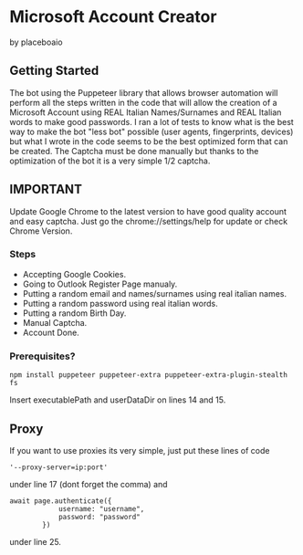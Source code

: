 # Microsoft Account Creator
by placeboaio

## Getting Started
The bot using the Puppeteer library that allows browser automation will perform all the steps written in the code that will allow the creation of a Microsoft Account using REAL Italian Names/Surnames and REAL Italian words to make good passwords.
I ran a lot of tests to know what is the best way to make the bot "less bot" possible (user agents, fingerprints, devices) but what I wrote in the code seems to be the best optimized form that can be created.
The Captcha must be done manually but thanks to the optimization of the bot it is a very simple 1/2 captcha.

## IMPORTANT
Update Google Chrome to the latest version to have good quality account and easy captcha.
Just go the chrome://settings/help for update or check Chrome Version.

### Steps

- Accepting Google Cookies.
- Going to Outlook Register Page manualy.
- Putting a random email and names/surnames using real italian names.
- Putting a random password using real italian words.
- Putting a random Birth Day.
- Manual Captcha.
- Account Done.

### Prerequisites?
```
npm install puppeteer puppeteer-extra puppeteer-extra-plugin-stealth fs
```

Insert executablePath and userDataDir on lines 14 and 15.

## Proxy
If you want to use proxies its very simple, just put these lines of code

```
'--proxy-server=ip:port'
```
under line 17 (dont forget the comma)
and
```
await page.authenticate({
            username: "username",
            password: "password"
        })
```
under line 25.